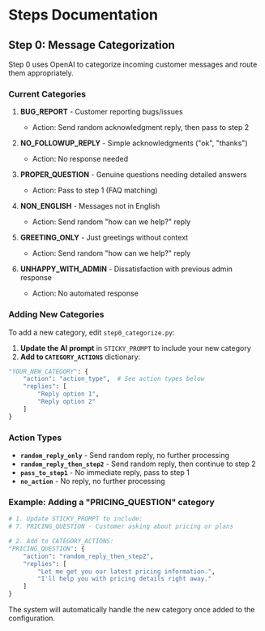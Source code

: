 # Steps Documentation

## Step 0: Message Categorization

Step 0 uses OpenAI to categorize incoming customer messages and route them appropriately.

### Current Categories

1. **BUG_REPORT** - Customer reporting bugs/issues
   - Action: Send random acknowledgment reply, then pass to step 2
   
2. **NO_FOLLOWUP_REPLY** - Simple acknowledgments ("ok", "thanks")
   - Action: No response needed
   
3. **PROPER_QUESTION** - Genuine questions needing detailed answers
   - Action: Pass to step 1 (FAQ matching)
   
4. **NON_ENGLISH** - Messages not in English
   - Action: Send random "how can we help?" reply
   
5. **GREETING_ONLY** - Just greetings without context
   - Action: Send random "how can we help?" reply
   
6. **UNHAPPY_WITH_ADMIN** - Dissatisfaction with previous admin response
   - Action: No automated response

### Adding New Categories

To add a new category, edit `step0_categorize.py`:

1. **Update the AI prompt** in `STICKY_PROMPT` to include your new category
2. **Add to `CATEGORY_ACTIONS`** dictionary:

```python
"YOUR_NEW_CATEGORY": {
    "action": "action_type",  # See action types below
    "replies": [
        "Reply option 1",
        "Reply option 2"
    ]
}
```

### Action Types

- **`random_reply_only`** - Send random reply, no further processing
- **`random_reply_then_step2`** - Send random reply, then continue to step 2
- **`pass_to_step1`** - No immediate reply, pass to step 1
- **`no_action`** - No reply, no further processing

### Example: Adding a "PRICING_QUESTION" category

```python
# 1. Update STICKY_PROMPT to include:
# 7. PRICING_QUESTION - Customer asking about pricing or plans

# 2. Add to CATEGORY_ACTIONS:
"PRICING_QUESTION": {
    "action": "random_reply_then_step2",
    "replies": [
        "Let me get you our latest pricing information.",
        "I'll help you with pricing details right away."
    ]
}
```

The system will automatically handle the new category once added to the configuration. 